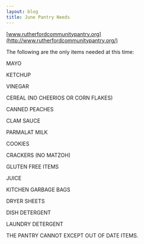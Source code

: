 ```yaml
---
layout: blog
title: June Pantry Needs
---
```


[www.rutherfordcommunitypantry.org](http://www.rutherfordcommunitypantry.org/)

The following are the only items needed at this time: 

MAYO

KETCHUP

VINEGAR

CEREAL (NO CHEERIOS OR CORN FLAKES)

CANNED PEACHES

CLAM SAUCE

PARMALAT MILK

COOKIES

CRACKERS (NO MATZOH)

GLUTEN FREE ITEMS

JUICE

KITCHEN GARBAGE BAGS

DRYER SHEETS

DISH DETERGENT

LAUNDRY DETERGENT

THE PANTRY CANNOT EXCEPT OUT OF DATE ITEMS.
